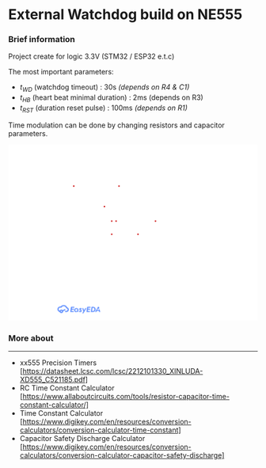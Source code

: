 # External Watchdog build on NE555

### Brief information
Project create for logic 3.3V (STM32 / ESP32 e.t.c)

The most important parameters:
- $t_{WD}$ (watchdog timeout) : 30s *(depends on R4 & C1)*
- $t_{HB}$ (heart beat minimal duration) : 2ms (depends on R3)
- $t_{RST}$ (duration reset pulse) : 100ms *(depends on R1)*

Time modulation can be done by changing resistors and capacitor parameters. 

![Alt text](NE555_EXT_WATCHDOG.svg)


### More about
---
- xx555 Precision Timers [https://datasheet.lcsc.com/lcsc/2212101330_XINLUDA-XD555_C521185.pdf]
- RC Time Constant Calculator [https://www.allaboutcircuits.com/tools/resistor-capacitor-time-constant-calculator/]
- Time Constant Calculator [https://www.digikey.com/en/resources/conversion-calculators/conversion-calculator-time-constant]
- Capacitor Safety Discharge Calculator [https://www.digikey.com/en/resources/conversion-calculators/conversion-calculator-capacitor-safety-discharge]